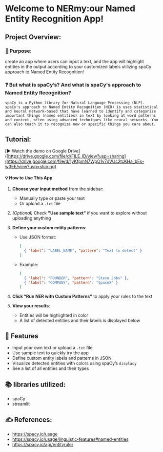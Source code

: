 # Welcome to NERmy:our Named Entity Recognition App!
## Project Overview: 
### 🎯 Purpose: 
create an app where users can input a text, and the app will highlight entities in the output according to your customized labels utilizing spaCy approach to Named Entity Recognition!
### ❓ But what is spaCy’s? And what is spaCy's approach to Named Entity Recognition?
    spaCy is a Python library for Natural Language Processing (NLP). 
    spaCy's approach to Named Entity Recognition (NER) is uses statistical and neural network-based that have learned to identify and categorize important things (named entities) in text by looking at word patterns and context, often using advanced techniques like neural networks. You can also teach it to recognize new or specific things you care about.
## Tutorial:
[▶️ Watch the demo on Google Drive]([https://drive.google.com/file/d/FILE_ID/view?usp=sharing](https://drive.google.com/file/d/1yKfpmN7WpO1v7xVUc2tcKHa_bEs-w3EE/view?usp=sharing)
 #### 💡 How to Use This App

1. **Choose your input method** from the sidebar:
   - Manually type or paste your text
   - Or upload a `.txt` file

2. *(Optional)* Check **"Use sample text"** if you want to explore without uploading anything

3. **Define your custom entity patterns**:
   - Use JSON format:  
     ```json
     [
       { "label": "LABEL_NAME", "pattern": "Text to detect" }
     ]
     ```
   - Example:
     ```json
     [
       { "label": "FOUNDER", "pattern": "Steve Jobs" },
       { "label": "COMPANY", "pattern": "SpaceX" }
     ]
     ```

4. **Click “Run NER with Custom Patterns”** to apply your rules to the text

5. **View your results**:
   - Entities will be highlighted in color
   - A list of detected entities and their labels is displayed below

## 🚀 Features
- Input your own text or upload a `.txt` file
- Use sample text to quickly try the app
- Define custom entity labels and patterns in JSON
- Visualize detected entities with colors using spaCy’s `displacy`
- See a list of all entities and their types
## 📚 libraries utilized:
- spaCy
- streamlit
## ✍️ References: 
- https://spacy.io/usage
- https://spacy.io/usage/linguistic-features#named-entities
- https://spacy.io/api/entityruler
